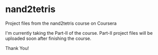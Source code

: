 # nand2tetris
Project files from the nand2tetris course on Coursera

I'm currently taking the Part-II of the course.
Part-II project files will be uploaded soon after finishing the course.

Thank You!

